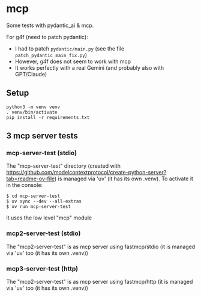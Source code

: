 # mcp

Some tests with pydantic_ai & mcp.

For g4f (need to patch pydantic):

- I had to patch `pydantic/main.py` (see the file `patch_pydantic_main_fix.py`)
- However, g4f does not seem to work with mcp
- It works perfectly with a real Gemini (and probably also with GPT/Claude)


## Setup

    python3 -m venv venv
    . venv/bin/activate
    pip install -r requirements.txt

## 3 mcp server tests

### mcp-server-test (stdio)

The "mcp-server-test" directory (created with https://github.com/modelcontextprotocol/create-python-server?tab=readme-ov-file) is managed via 'uv' (it has its own .venv). To activate it in the console:

    $ cd mcp-server-test
    $ uv sync --dev --all-extras
    $ uv run mcp-server-test

it uses the low level "mcp" module

### mcp2-server-test (stdio)

The "mcp2-server-test" is as mcp server using fastmcp/stdio (it is managed via 'uv' too (it has its own .venv))

### mcp3-server-test (http)

The "mcp2-server-test" is as mcp server using fastmcp/http (it is managed via 'uv' too (it has its own .venv))
